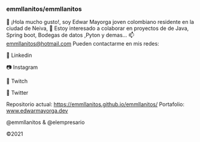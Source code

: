 ### emmllanitos/emmllanitos

<!--GitHub followers GitHub repo size GitHub top language GitHub language count-->

👋 ¡Hola mucho gusto!, soy Edwar Mayorga joven colombiano residente en la ciudad de Neiva,
👀 Estoy interesado a colaborar en proyectos de de Java, Spring boot, Bodegas de datos ,Pyton y demas...
📫 emmllanitos@hotmail.com
Pueden contactarme en mis redes:

🔗 Linkedin

📷 Instagram

🎤 Twitch

💬 Twitter


Repositorio actual: https://emmllanitos.github.io/emmllanitos/
Portafolio: www.edwarmayorga.dev

@emmllanitos & @elempresario

©2021
